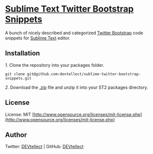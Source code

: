 [Sublime Text Twitter Bootstrap Snippets](http://github.com/devtellect/sublime-twitter-bootstrap-snippets/)
========================================

A bunch of nicely described and categorized [Twitter Bootstrap](http://twitter.github.com/bootstrap/) code snippets for [Sublime Text](http://sublimetext.com) editor.


## Installation
*1.*  Clone the repository into your packages folder.

    git clone git@github.com:devtellect/sublime-twitter-bootstrap-snippets.git

*2.*  Download the [.zip](http://github.com/devtellect/sublime-twitter-bootstrap-snippets/zipball/master) file and unzip it into your ST2 packages directory.

## License
License: MIT [http://www.opensource.org/licenses/mit-license.php](http://www.opensource.org/licenses/mit-license.php)

## Author
Twitter: [DEVtellect](http://twitter.com/devtellect) | GitHub: [DEVtellect](http://github.com/devtellect)